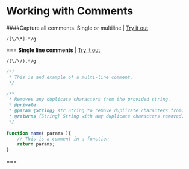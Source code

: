 Working with Comments
=====================

####Capture all comments. Single or multiline | [Try it out](http://www.regexr.com/3989a)
```
/[\/\*].*/g
``` 

===
**Single line comments** | [Try it out](http://www.regexr.com/3989g)
```
/(\/\/).*/g
``` 
```javascript
/*!
 * This is and example of a multi-line comment.
 */

/**
 * Removes any duplicate characters from the provided string.
 * @private
 * @param {String} str String to remove duplicate characters from.
 * @returns {String} String with any duplicate characters removed.
 */ 
 
function name( params ){
	// This is a comment in a function
	return params;	
}

```

===
